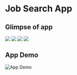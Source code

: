 # Job Search App

## Glimpse of app

![](./demos/main-screen.png)
![](./demos/about-details-screen.png)
![](./demos/qualification-details-screen.png)
![](./demos/search-screen.png)

## App Demo

![App Demo](https://drive.google.com/drive/u/1/my-drive)
